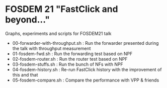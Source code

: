 # FOSDEM 21 "FastClick and beyond..."

Graphs, experiments and scripts for FOSDEM21 talk


 * 00-forwarder-with-throughput.sh : Run the forwarder presented during the talk with throughput measurement
 * 01-fosdem-fwd.sh : Run the forwarding test based on NPF
 * 02-fosdem-router.sh : Run the router test based on NPF
 * 03-fosdem-stuffs.sh : Run the bunch of NFs with NPF
 * 04-fosdem-history.sh : Re-run FastClick history with the improvement of this and that
 * 05-fosdem-compare.sh : Compare the performance with VPP & friends
